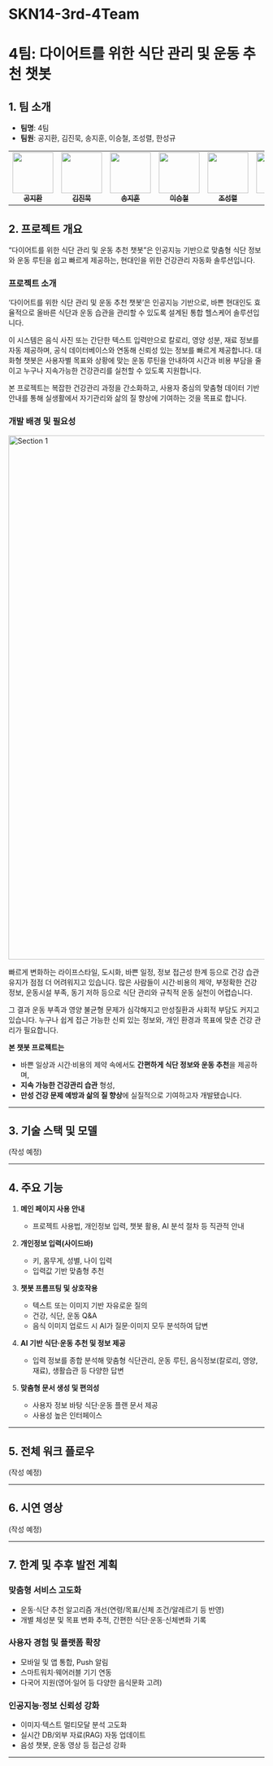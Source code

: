 # SKN14-3rd-4Team

# 4팀: 다이어트를 위한 식단 관리 및 운동 추천 챗봇

## 1. 팀 소개
- **팀명**: 4팀
- **팀원**: 공지환, 김진묵, 송지훈, 이승철, 조성렬, 한성규

<table>
  <tr>
    <td align="center">
      <a href="https://github.com/0jihwan">
        <img src="https://github.com/0jihwan.png" width="80"/><br />
        <sub><b>공지환</b></sub>
      </a>
    </td>
    <td align="center">
      <a href="https://github.com/jinmukkim">
        <img src="https://github.com/jinmukkim.png" width="80"/><br />
        <sub><b>김진묵</b></sub>
      </a>
    </td>
    <td align="center">
      <a href="https://github.com/teolex">
        <img src="https://github.com/teolex.png" width="80"/><br />
        <sub><b>송지훈</b></sub>
      </a>
    </td>
    <td align="center">
      <a href="https://github.com/ezcome-ezgo">
        <img src="https://github.com/ezcome-ezgo.png" width="80"/><br />
        <sub><b>이승철</b></sub>
      </a>
    </td>
    <td align="center">
      <a href="https://github.com/csr1968">
        <img src="https://github.com/csr1968.png" width="80"/><br />
        <sub><b>조성렬</b></sub>
      </a>
    </td>
    <td align="center">
      <a href="https://github.com/Seonggyu-Han">
        <img src="https://github.com/Seonggyu-Han.png" width="80"/><br />
        <sub><b>한성규</b></sub>
      </a>
    </td>
  </tr>
</table>


## 2. 프로젝트 개요

“다이어트를 위한 식단 관리 및 운동 추천 챗봇”은 인공지능 기반으로 맞춤형 식단 정보와 운동 루틴을 쉽고 빠르게 제공하는, 현대인을 위한 건강관리 자동화 솔루션입니다.

### 프로젝트 소개
‘다이어트를 위한 식단 관리 및 운동 추천 챗봇’은 인공지능 기반으로, 바쁜 현대인도 효율적으로 올바른 식단과 운동 습관을 관리할 수 있도록 설계된 통합 헬스케어 솔루션입니다.

이 시스템은 음식 사진 또는 간단한 텍스트 입력만으로 칼로리, 영양 성분, 재료 정보를 자동 제공하며, 공식 데이터베이스와 연동해 신뢰성 있는 정보를 빠르게 제공합니다. 대화형 챗봇은 사용자별 목표와 상황에 맞는 운동 루틴을 안내하여 시간과 비용 부담을 줄이고 누구나 지속가능한 건강관리를 실천할 수 있도록 지원합니다.

본 프로젝트는 복잡한 건강관리 과정을 간소화하고, 사용자 중심의 맞춤형 데이터 기반 안내를 통해 실생활에서 자기관리와 삶의 질 향상에 기여하는 것을 목표로 합니다.


### 개발 배경 및 필요성

<img width="2580" height="1030" alt="Section 1" src="https://github.com/user-attachments/assets/c4e20a6e-3771-4b24-9043-efc35c39ac3c" />

빠르게 변화하는 라이프스타일, 도시화, 바쁜 일정, 정보 접근성 한계 등으로 건강 습관 유지가 점점 더 어려워지고 있습니다. 많은 사람들이 시간·비용의 제약, 부정확한 건강 정보, 운동시설 부족, 동기 저하 등으로 식단 관리와 규칙적 운동 실천이 어렵습니다.

그 결과 운동 부족과 영양 불균형 문제가 심각해지고 만성질환과 사회적 부담도 커지고 있습니다. 누구나 쉽게 접근 가능한 신뢰 있는 정보와, 개인 환경과 목표에 맞춘 건강 관리가 필요합니다.

**본 챗봇 프로젝트는**
- 바쁜 일상과 시간·비용의 제약 속에서도 **간편하게 식단 정보와 운동 추천**을 제공하며,
- **지속 가능한 건강관리 습관** 형성,  
- **만성 건강 문제 예방과 삶의 질 향상**에 실질적으로 기여하고자 개발됐습니다.

---

## 3. 기술 스택 및 모델
(작성 예정)

---

## 4. 주요 기능

1. **메인 페이지 사용 안내**
    - 프로젝트 사용법, 개인정보 입력, 챗봇 활용, AI 분석 절차 등 직관적 안내

2. **개인정보 입력(사이드바)**
    - 키, 몸무게, 성별, 나이 입력
    - 입력값 기반 맞춤형 추천

3. **챗봇 프롬프팅 및 상호작용**
    - 텍스트 또는 이미지 기반 자유로운 질의
    - 건강, 식단, 운동 Q&A
    - 음식 이미지 업로드 시 AI가 질문·이미지 모두 분석하여 답변

4. **AI 기반 식단·운동 추천 및 정보 제공**
    - 입력 정보를 종합 분석해 맞춤형 식단관리, 운동 루틴, 음식정보(칼로리, 영양, 재료), 생활습관 등 다양한 답변

5. **맞춤형 문서 생성 및 편의성**
    - 사용자 정보 바탕 식단·운동 플랜 문서 제공
    - 사용성 높은 인터페이스

---

## 5. 전체 워크 플로우
(작성 예정)

---

## 6. 시연 영상
(작성 예정)

---

## 7. 한계 및 추후 발전 계획

### 맞춤형 서비스 고도화
- 운동·식단 추천 알고리즘 개선(연령/목표/신체 조건/알레르기 등 반영)
- 개별 체성분 및 목표 변화 추적, 간편한 식단·운동·신체변화 기록

### 사용자 경험 및 플랫폼 확장
- 모바일 및 앱 통합, Push 알림
- 스마트워치·웨어러블 기기 연동
- 다국어 지원(영어·일어 등 다양한 음식문화 고려)

### 인공지능·정보 신뢰성 강화
- 이미지·텍스트 멀티모달 분석 고도화
- 실시간 DB/외부 자료(RAG) 자동 업데이트
- 음성 챗봇, 운동 영상 등 접근성 강화

---

